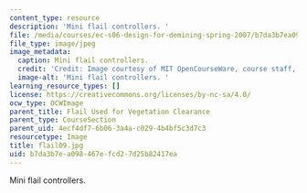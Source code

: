 ```yaml
---
content_type: resource
description: 'Mini flail controllers. '
file: /media/courses/ec-s06-design-for-demining-spring-2007/b7da3b7ea098467efcd27d25b82417ea_flail09.jpg
file_type: image/jpeg
image_metadata:
  caption: Mini flail controllers.
  credit: 'Credit: Image courtesy of MIT OpenCourseWare, course staff, and students.'
  image-alt: 'Mini flail controllers. '
learning_resource_types: []
license: https://creativecommons.org/licenses/by-nc-sa/4.0/
ocw_type: OCWImage
parent_title: Flail Used for Vegetation Clearance
parent_type: CourseSection
parent_uid: 4ecf4df7-6b06-3a4a-c029-4b4bf5c3d7c3
resourcetype: Image
title: flail09.jpg
uid: b7da3b7e-a098-467e-fcd2-7d25b82417ea
---
```

Mini flail controllers. 